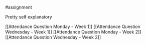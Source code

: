 #assignment 

Pretty self explanatory

[[Attendance Question Monday - Week 1]]
[[Attendance Question Wednesday - Week 1]]
[[Attendance Question Monday - Week 2]]
[[Attendance Question Wednesday - Week 2]]
